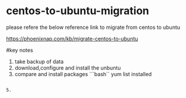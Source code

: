 # centos-to-ubuntu-migration

please refere the below reference link to migrate from centos to ubuntu

https://phoenixnap.com/kb/migrate-centos-to-ubuntu

#key notes
1. take backup of data
2. download,configure and install the unbuntu
3. compare and install packages
```bash``
yum list installed

```

5. 
